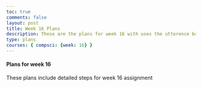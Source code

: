 ```yaml
---
toc: true
comments: false
layout: post
title: Week 16 Plans
description: These are the plans for week 16 with uses the utterence bot
type: plans
courses: { compsci: {week: 16} }
---
```



#### Plans for week 16
These plans include detailed steps for week 16 assignment

<script src="https://utteranc.es/client.js"
    repo="srivaidyas/student2.0"
    issue-term="pathname"
    label="comments"
    theme="github-light"
    crossorigin="anonymous"
    async>
</script>


